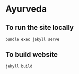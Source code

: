 # Ayurveda

## To run the site locally
```
bundle exec jekyll serve
```

## To build website
```
jekyll build
```
